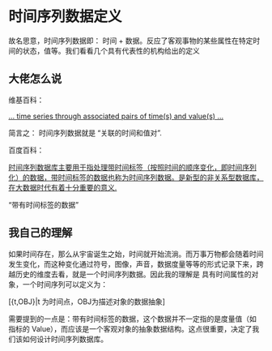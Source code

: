 # 时间序列数据定义

故名思意，时间序列数据即： 时间 + 数据。反应了客观事物的某些属性在特定时间的状态，值等。我们看看几个具有代表性的机构给出的定义

## 大佬怎么说

维基百科：
   
[... time series through associated pairs of time(s) and value(s)  ...](https://en.wikipedia.org/wiki/Time_series_database)


简言之： 时间序列数据就是 “关联的时间和值对”.


百度百科：

   [时间序列数据库主要用于指处理带时间标签（按照时间的顺序变化，即时间序列化）的数据，带时间标签的数据也称为时间序列数据。是新型的非关系型数据库，在大数据时代有着十分重要的意义.](https://baike.baidu.com/item/%E6%97%B6%E9%97%B4%E5%BA%8F%E5%88%97%E6%95%B0%E6%8D%AE%E5%BA%93/9731597?fr=aladdin)

“带有时间标签的数据”


## 我自己的理解
 
 如果时间存在，那么从宇宙诞生之始，时间就开始流淌。而万事万物都会随着时间发生变化，而这种变化通过符号，图像，声音，数据度量等等的形式记录下来，跨越历史的维度去看，就是一个时间序列数据。因此我的理解是
 具有时间属性的对象，一个时间序列可以定义为：

 [{t,OBJ}|t 为时间点，OBJ为描述对象的数据抽象]

 需要提到的一点是：带有时间标签的数据，这个数据并不一定指的是度量值（如 指标的  Value），而应该是一个客观对象的抽象数据结构。这点很重要，决定了我们该如何设计时间序列数据库。



<!-- 
 以上官网的定义，默默的隐含了一些高度的抽象，即将事物的本质，或者其内在关系忽略，仅仅聚焦到这些对象的某个维度属性的度量值在时间范围内变化情况，由此来定义时间序列数据。并由此来设计了时间序列数据数据库。这样简化了对客观事物建模的复杂度，但同时丢失了内在的一些信息。问题的关键在于，如何去做权衡和取舍。在某些情况下，
 某些事物可能并不需要其它的维度信息，比如说空间坐标，但在某些情况下这些信息又可能也是需要的。
 -->
